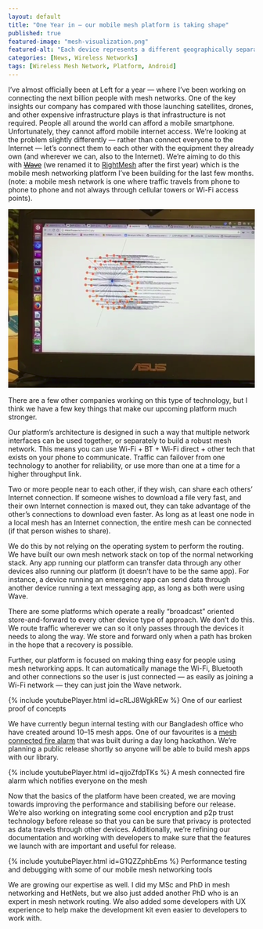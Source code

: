 ```yaml
---
layout: default
title: "One Year in — our mobile mesh platform is taking shape"
published: true
featured-image: "mesh-visualization.png"
featured-alt: "Each device represents a different geographically separate mesh connecting to the Internet (video at bottom)"
categories: [News, Wireless Networks]
tags: [Wireless Mesh Network, Platform, Android]
---
```


I’ve almost officially been at Left for a year — where I’ve been working on connecting the next billion people with mesh networks. One of the key insights our company has compared with those launching satellites, drones, and other expensive infrastructure plays is that infrastructure is not required. People all around the world can afford a mobile smartphone. Unfortunately, they cannot afford mobile internet access. We’re looking at the problem slightly differently — rather than connect everyone to the Internet — let’s connect them to each other with the equipment they already own (and wherever we can, also to the Internet). We’re aiming to do this with ~~[Wave](http://wave.io)~~ (we renamed it to [RightMesh](https://rightmesh.io) after the first year) which is the mobile mesh networking platform I’ve been building for the last few months. (note: a mobile mesh network is one where traffic travels from phone to phone to phone and not always through cellular towers or Wi-Fi access points).

![Each device represents a different geographically separate mesh connecting to the Internet (video at bottom)](/assets/img/mesh-visualization.png)

There are a few other companies working on this type of technology, but I think we have a few key things that make our upcoming platform much stronger.

Our platform’s architecture is designed in such a way that multiple network interfaces can be used together, or separately to build a robust mesh network. This means you can use Wi-Fi + BT + Wi-Fi direct + other tech that exists on your phone to communicate. Traffic can failover from one technology to another for reliability, or use more than one at a time for a higher throughput link.

Two or more people near to each other, if they wish, can share each others’ Internet connection. If someone wishes to download a file very fast, and their own Internet connection is maxed out, they can take advantage of the other’s connections to download even faster. As long as at least one node in a local mesh has an Internet connection, the entire mesh can be connected (if that person wishes to share).

We do this by not relying on the operating system to perform the routing. We have built our own mesh network stack on top of the normal networking stack. Any app running our platform can transfer data through any other devices also running our platform (it doesn’t have to be the same app). For instance, a device running an emergency app can send data through another device running a text messaging app, as long as both were using Wave.

There are some platforms which operate a really “broadcast” oriented store-and-forward to every other device type of approach. We don’t do this. We route traffic wherever we can so it only passes through the devices it needs to along the way. We store and forward only when a path has broken in the hope that a recovery is possible.

Further, our platform is focused on making thing easy for people using mesh networking apps. It can automatically manage the Wi-Fi, Bluetooth and other connections so the user is just connected — as easily as joining a Wi-Fi network — they can just join the Wave network.

{% include youtubePlayer.html id=cRLJ8WgkREw %}
One of our earliest proof of concepts

We have currently begun internal testing with our Bangladesh office who have created around 10–15 mesh apps. One of our favourites is a [mesh connected fire alarm](https://www.youtube.com/watch?v=qijoZfdpTKs) that was built during a day long hackathon. We’re planning a public release shortly so anyone will be able to build mesh apps with our library.

{% include youtubePlayer.html id=qijoZfdpTKs %}
A mesh connected fire alarm which notifies everyone on the mesh

Now that the basics of the platform have been created, we are moving towards improving the performance and stabilising before our release. We’re also working on integrating some cool encryption and p2p trust technology before release so that you can be sure that privacy is protected as data travels through other devices. Additionally, we’re refining our documentation and working with developers to make sure that the features we launch with are important and useful for release.

{% include youtubePlayer.html id=G1QZZphbEms %}
Performance testing and debugging with some of our mobile mesh networking tools

We are growing our expertise as well. I did my MSc and PhD in mesh networking and HetNets, but we also just added another PhD who is an expert in mesh network routing. We also added some developers with UX experience to help make the development kit even easier to developers to work with.
